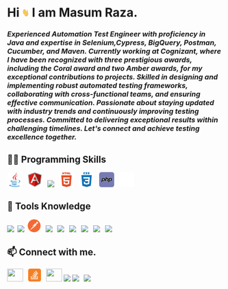 
# Hi <img src="https://github.com/masumrazait/AT_Project_MyStd/blob/main/src/test/java/com/myStudent/testData/hi.gif" width="16px" height="20" > I am  Masum Raza.

### <i>Experienced Automation Test Engineer with proficiency in Java and expertise in Selenium,Cypress, BigQuery, Postman, Cucumber, and Maven. Currently working at Cognizant, where I have been recognized with three prestigious awards, including the Coral award and two Amber awards, for my exceptional contributions to projects. Skilled in designing and implementing robust automated testing frameworks, collaborating with cross-functional teams, and ensuring effective communication. Passionate about staying updated with industry trends and continuously improving testing processes. Committed to delivering exceptional results within challenging timelines. Let's connect and achieve testing excellence together.</i>

## 👩‍💻 Programming Skills 
[<img height="35" src="https://raw.githubusercontent.com/masumrazait/AT_Project_MyStd/main/src/test/java/com/myStudent/testData/java.svg" />](https://www.oracle.com/in/java/) &nbsp;
[<img height="35" src="https://raw.githubusercontent.com/masumrazait/AT_Project_MyStd/main/src/test/java/com/myStudent/testData/angularjs.svg" />](https://www.w3schools.com/angular/angular_intro.asp) &nbsp;
[<img height="35" src="https://upload.wikimedia.org/wikipedia/commons/c/c3/Python-logo-notext.svg"/>](https://docs.python.org/3/tutorial/) &nbsp;
[<img height="35" src="https://raw.githubusercontent.com/masumrazait/AT_Project_MyStd/main/src/test/java/com/myStudent/testData/html5.svg" />](https://www.w3schools.com/html/default.asp/) &nbsp;
[<img height="35" src="https://raw.githubusercontent.com/masumrazait/AT_Project_MyStd/main/src/test/java/com/myStudent/testData/css3.svg" />](https://www.w3schools.com/css/default.asp) &nbsp;
[<img height="35" src="https://raw.githubusercontent.com/masumrazait/AT_Project_MyStd/main/src/test/java/com/myStudent/testData/php.svg" />](https://www.w3schools.com/php/default.asp) &nbsp;
[<img height="35" src="https://raw.githubusercontent.com/masumrazait/AT_Project_MyStd/main/src/test/java/com/myStudent/testData/Animation.gif" />](https://www.w3schools.com/bootstrap5/index.php) &nbsp;

## 🧰 Tools Knowledge 
[<img height="30" src="https://upload.wikimedia.org/wikipedia/commons/thumb/9/9f/Selenium_logo.svg/1920px-Selenium_logo.svg.png" />](https://www.selenium.dev/documentation/webdriver/getting_started/)&nbsp;
[<img height="30" src="https://codecept.io/img/testcafe.png" />](https://testcafe.io/documentation/402634/guides)&nbsp;
[<img height="30" src="https://raw.githubusercontent.com/masumrazait/AT_Project_MyStd/main/src/test/java/com/myStudent/testData/postman.svg" />](https://learning.postman.com/docs/publishing-your-api/documenting-your-api/)&nbsp;&nbsp;
[<img height="30" src="https://upload.wikimedia.org/wikipedia/commons/thumb/5/52/Apache_Maven_logo.svg/1920px-Apache_Maven_logo.svg.png" />](https://maven.apache.org/guides/)&nbsp;&nbsp;
[<img height="30" src="https://upload.wikimedia.org/wikipedia/commons/thumb/e/e3/Jenkins_logo_with_title.svg/1920px-Jenkins_logo_with_title.svg.png" />](https://www.jenkins.io/doc/)&nbsp;&nbsp;
[<img height="30" src="https://upload.wikimedia.org/wikipedia/commons/thumb/e/e0/Git-logo.svg/1280px-Git-logo.svg.png" />](https://github.com)&nbsp;&nbsp;
[<img height="30" src="https://upload.wikimedia.org/wikipedia/en/thumb/d/dd/MySQL_logo.svg/800px-MySQL_logo.svg.png" />](https://www.w3schools.com/sql/default.asp)&nbsp;&nbsp;
[<img height="30" src="https://upload.wikimedia.org/wikipedia/commons/thumb/d/d2/Microsoft_365.svg/1920px-Microsoft_365.svg.png" />](https://www.makeuseof.com/tag/microsoft-office-tutorials-courses/)&nbsp;&nbsp;
[<img height="30" src="https://upload.wikimedia.org/wikipedia/commons/thumb/3/35/Tux.svg/1200px-Tux.svg.png" />](https://www.linux.org/)

## 📫 Connect with me.
[<img height="30" width="37" src = "https://cdn.worldvectorlogo.com/logos/gmail-icon-2.svg">](mailto:masumrazait@gmail.com) &nbsp;
[<img height="30" src="https://raw.githubusercontent.com/masumrazait/AT_Project_MyStd/main/src/test/java/com/myStudent/testData/stackoverflow.svg" />](https://stackoverflow.com/users/12569370/masum-raza) &nbsp;
[<img height="30" width="37" src = "https://cdn.worldvectorlogo.com/logos/youtube-icon.svg">](https://www.youtube.com/) 
[<img height="30" src="https://cdn.worldvectorlogo.com/logos/twitter-6.svg" />](https://mobile.twitter.com/masum_raza_)
[<img height="30" src="https://cdn.worldvectorlogo.com/logos/linkedin-icon-2.svg" />](https://www.linkedin.com/in/masum-raza-32545269/) &nbsp;
[<img height="30" src="https://cdn.worldvectorlogo.com/logos/telegram.svg" />](https://t.me/CEMKIT1526)



<!--
**masumrazait/masumrazait** is a ✨ _special_ ✨ repository because its `README.md` (this file) appears on your GitHub profile.

Here are some ideas to get you started:

- 🔭 I’m currently working on ...
- 🌱 I’m currently learning ...
- 👯 I’m looking to collaborate on ...
- 🤔 I’m looking for help with ...
- 💬 Ask me about ...
- 📫 How to reach me: ...
- 😄 Pronouns: ...
- ⚡ Fun fact: ...
-->
